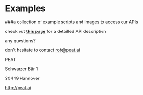 Examples
===
###a collection of example scripts and images to access our APIs


check out **[this page](http://docs.peat-api.com)** for a detailled API description



any questions? 

don't hesitate to contact rob@peat.ai



PEAT

Schwarzer Bär 1

30449 Hannover

http://peat.ai
